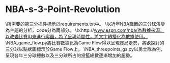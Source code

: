 # NBA-s-3-Point-Revolution
\\所需要的第三分插件標示於requirements.txt中。
\\以近年NBA職籃的三分球演變為主題的分析，code分為兩部分。
\\以http://www.espn.com/nba/為數據來源，以改變比賽ID來進行爬蟲，為了呈現時間性，將文字轉播化為數據使用。
\\NBA_game_flow.py將比賽數據化為Game Flow得以呈現賽局走勢，將欲探討的三分球以點狀圖標示於Game Flow上。
\\NBA_threepoints_gs.py以勇士隊為例，呈現各年三分球總數以及三分球所占的投籃總數逐漸增加的趨勢。
